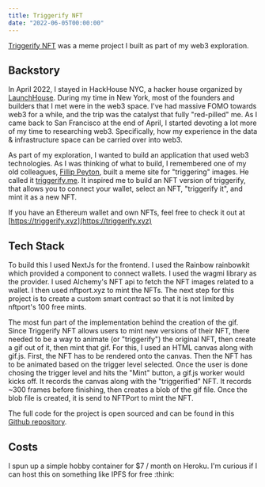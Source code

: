 ```yaml
---
title: Triggerify NFT
date: "2022-06-05T00:00:00"
---
```


[Triggerify NFT](https://triggerify.xyz) was a meme project I built as part of my web3 exploration. 

## Backstory

In April 2022, I stayed in HackHouse NYC, a hacker house organized by [LaunchHouse](https://launchhouse.com). During my time in New York, most of the founders and builders that I met were in the web3 space. I've had massive FOMO towards web3 for a while, and the trip was the catalyst that fully "red-pilled" me. As I came back to San Francisco at the end of April, I started devoting a lot more of my time to researching web3. Specifically, how my experience in the data & infrastructure space can be carried over into web3. 

As part of my exploration, I wanted to build an application that used web3 technologies. As I was thinking of what to build, I remembered one of my old colleagues, [Fillip Peyton](), built a meme site for "triggering" images. He called it [triggerify.me](https://triggerify.me). It inspired me to build an NFT version of triggerify, that allows you to connect your wallet, select an NFT, "triggerify it", and mint it as a new NFT. 

If you have an Ethereum wallet and own NFTs, feel free to check it out at [https://triggerify.xyz](https://triggerify.xyz)

## Tech Stack

To build this I used NextJs for the frontend. I used the Rainbow rainbowkit which provided a component to connect wallets. I used the wagmi library as the provider. I used Alchemy's NFT api to fetch the NFT images related to a wallet. I then used nftport.xyz to mint the NFTs. The next step for this project is to create a custom smart contract so that it is not limited by nftport's 100 free mints. 

The most fun part of the implementation behind the creation of the gif. Since Triggerify NFT allows users to mint new versions of their NFT, there needed to be a way to animate (or "triggerify") the original NFT, then create a gif out of it, then mint that gif. For this, I used an HTML canvas along with gif.js. First, the NFT has to be rendered onto the canvas. Then the NFT has to be animated based on the trigger level selected. Once the user is done chosing the trigger level and hits the "Mint" button, a gif.js worker would kicks off. It records the canvas along with the "triggerified" NFT. It records ~300 frames before finishing, then creates a blob of the gif file. Once the blob file is created, it is send to NFTPort to mint the NFT.

The full code for the project is open sourced and can be found in this [Github repository]().

## Costs

I spun up a simple hobby container for $7 / month on Heroku. I'm curious if I can host this on something like IPFS for free :think: